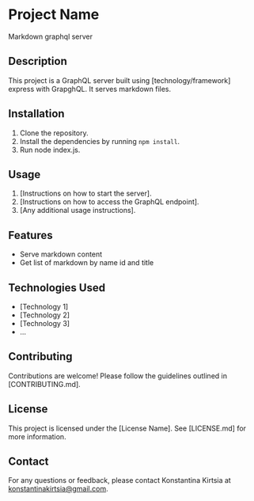 # Project Name
Markdown graphql server
## Description

This project is a GraphQL server built using [technology/framework] express with GrapghQL. It serves markdown files.

## Installation

1. Clone the repository.
2. Install the dependencies by running `npm install`.
3. Run node index.js.

## Usage

1. [Instructions on how to start the server].
2. [Instructions on how to access the GraphQL endpoint].
3. [Any additional usage instructions].

## Features

- Serve markdown content
- Get list of markdown by name id and title

## Technologies Used

- [Technology 1]
- [Technology 2]
- [Technology 3]
- ...

## Contributing

Contributions are welcome! Please follow the guidelines outlined in [CONTRIBUTING.md].

## License

This project is licensed under the [License Name]. See [LICENSE.md] for more information.

## Contact

For any questions or feedback, please contact Konstantina Kirtsia  at konstantinakirtsia@gmail.com.
